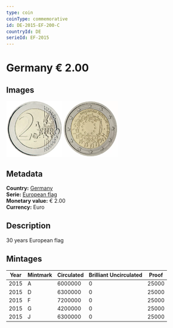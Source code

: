 ```yaml
---
type: coin
coinType: commemorative
id: DE-2015-EF-200-C
countryId: DE
serieId: EF-2015
---
```


# Germany € 2.00

## Images

<img src="../../Images/common-2007-200.webp" height="150" alt="Front image"><img src="Images/DE-2015-200.webp" height="150" alt="Back image">

## Metadata

**Country:** [Germany](../../Countries/Germany/index.md)\
**Serie:** [European flag](index.md)\
**Monetary value:** € 2.00\
**Currency:** Euro

## Description

30 years European flag

## Mintages

| Year | Mintmark | Circulated | Brilliant Uncirculated | Proof |
| ---- | -------- | ---------- | ---------------------- | ----- |
| 2015 | A        | 6000000    | 0                      | 25000 |
| 2015 | D        | 6300000    | 0                      | 25000 |
| 2015 | F        | 7200000    | 0                      | 25000 |
| 2015 | G        | 4200000    | 0                      | 25000 |
| 2015 | J        | 6300000    | 0                      | 25000 |
